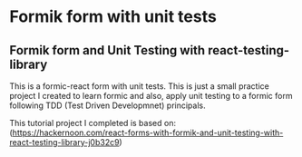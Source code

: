 # Formik form with unit tests
## Formik form and Unit Testing with react-testing-library

This is a formic-react form with unit tests. This is just a small practice project I created to learn formic and also, apply unit testing to a formic form following TDD (Test Driven Developmnet) principals.

This tutorial project I completed is based on:
(https://hackernoon.com/react-forms-with-formik-and-unit-testing-with-react-testing-library-j0b32c9)








